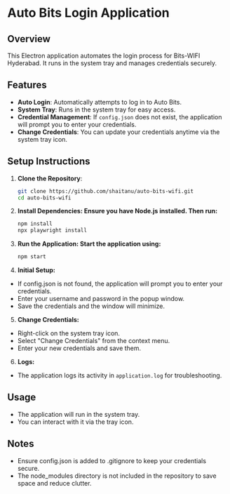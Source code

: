 # Auto Bits Login Application

## Overview

This Electron application automates the login process for Bits-WIFI Hyderabad. It runs in the system tray and manages credentials securely.

## Features

- **Auto Login**: Automatically attempts to log in to Auto Bits.
- **System Tray**: Runs in the system tray for easy access.
- **Credential Management**: If `config.json` does not exist, the application will prompt you to enter your credentials.
- **Change Credentials**: You can update your credentials anytime via the system tray icon.

## Setup Instructions

1. **Clone the Repository**:
   ```bash
   git clone https://github.com/shaitanu/auto-bits-wifi.git
   cd auto-bits-wifi
   ```

2. **Install Dependencies: Ensure you have Node.js installed. Then run:**

    ```bash
    npm install
    npx playwright install
    ```
3. **Run the Application: Start the application using:**

    ```bash
    npm start
    ```
4. **Initial Setup:**

- If config.json is not found, the application will prompt you to enter your credentials.
- Enter your username and password in the popup window.
- Save the credentials and the window will minimize.

5. **Change Credentials:**

- Right-click on the system tray icon.
- Select "Change Credentials" from the context menu.
- Enter your new credentials and save them.

6. **Logs:**

- The application logs its activity in ```application.log``` for troubleshooting.
  
## Usage
- The application will run in the system tray.
- You can interact with it via the tray icon.

## Notes
- Ensure config.json is added to .gitignore to keep your credentials secure.
- The node_modules directory is not included in the repository to save space and reduce clutter.
  
